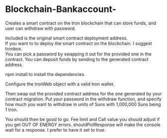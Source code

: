 # Blockchain-Bankaccount-
Creates a smart contract on the tron blockchain that can store funds, and user can withdraw with password.

Included is the original smart contract deployment address.  
If you want to to deploy the smart contract on the blockchain.  I suggest tronbox.  
You can pick a password by swapping it out for the provided one in the contract.
You can deposit funds by sending to the generated contract address.

npm install to install the dependencies.  

Configure the tronWeb object with a valid tron wallet.

Then swap out the provided contract address for the one generated by your contract migration. Put your password in the withdraw function, and specify
how much you want to withdraw in units of Suns with 1,000,000 Suns being 1 tron.

You should then be good to go.  Fee limit and Call value you should adjust if you get OUT OF ENERGY errors.  shouldPollResponse
will make the console wait for a response.  I prefer to have it set to true.

